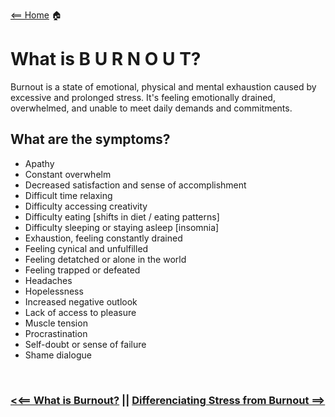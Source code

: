 [<== Home](README.md) 🏠

# What is B U R N O U T?

Burnout is a state of emotional, physical and mental exhaustion caused by excessive and prolonged stress. 
It's feeling emotionally drained, overwhelmed, and unable to meet daily demands and commitments.

## What are the symptoms?
- Apathy
- Constant overwhelm
- Decreased satisfaction and sense of accomplishment
- Difficult time relaxing 
- Difficulty accessing creativity 
- Difficulty eating [shifts in diet / eating patterns]
- Difficulty sleeping or staying asleep [insomnia]
- Exhaustion, feeling constantly drained
- Feeling cynical and unfulfilled
- Feeling detatched or alone in the world
- Feeling trapped or defeated
- Headaches
- Hopelessness
- Increased negative outlook
- Lack of access to pleasure
- Muscle tension
- Procrastination
- Self-doubt or sense of failure
- Shame dialogue

<br>

### [<<== What is Burnout?](needs.md) ||  [Differenciating Stress from Burnout ==>](stress.md)


